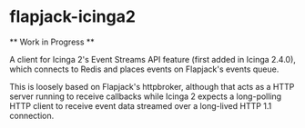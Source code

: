 # flapjack-icinga2

** Work in Progress **

A client for Icinga 2's Event Streams API feature (first added in Icinga 2.4.0), which connects to Redis and places events on Flapjack's events queue.

This is loosely based on Flapjack's httpbroker, although that acts as a HTTP server running to receive callbacks while Icinga 2 expects a long-polling HTTP client to receive event data streamed over a long-lived HTTP 1.1 connection.